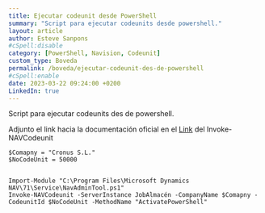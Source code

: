 ```yaml
---
title: Ejecutar codeunit desde PowerShell
summary: "Script para ejecutar codeunits desde powershell."
layout: article
author: Esteve Sanpons
#cSpell:disable
category: [PowerShell, Navision, Codeunit]
custom_type: Boveda
permalink: /boveda/ejecutar-codeunit-des-de-powershell
#cSpell:enable
date: 2023-03-22 09:24:00 +0200 
LinkedIn: true
---
```


Script para ejecutar codeunits des de powershell.
<br>

Adjunto el link hacia la documentación oficial en el [Link](https://learn.microsoft.com/en-us/powershell/module/microsoft.dynamics.nav.management/invoke-navcodeunit?view=businesscentral-ps-22) del Invoke-NAVCodeunit

```
$Comapny = "Cronus S.L."
$NoCodeUnit = 50000


Import-Module "C:\Program Files\Microsoft Dynamics NAV\71\Service\NavAdminTool.ps1"
Invoke-NAVCodeunit -ServerInstance JobAlmacén -CompanyName $Comapny -CodeunitId $NoCodeUnit -MethodName "ActivatePowerShell"
```
